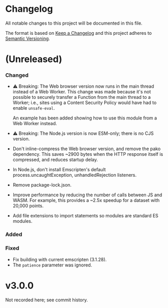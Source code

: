 # Changelog

All notable changes to this project will be documented in this file.

The format is based on [Keep a Changelog](http://keepachangelog.com/) and this
project adheres to [Semantic Versioning](http://semver.org/).

(Unreleased)
==================
### Changed
* ⚠️ Breaking: The Web browser version now runs in the main thread instead of a
  Web Worker. This change was made because it's not possible to securely
  transfer a Function from the main thread to a Worker; i.e., sites using a
  Content Security Policy would have had to enable `unsafe-eval`.

  An example has been added showing how to use this module from a Web Worker
  instead.
* ⚠️ Breaking: The Node.js version is now ESM-only; there is no CJS version.
* Don't inline-compress the Web browser version, and remove the pako dependency.
  This saves ~2900 bytes when the HTTP response itself is compressed, and
  reduces startup delay.
* In Node.js, don't install Emscripten's default process.uncaughtException,
  unhandledRejection listeners.
* Remove package-lock.json.
* Improve performance by reducing the number of calls between JS and WASM. For
  example, this provides a ~2.5x speedup for a dataset with 20,000 points.
* Add file extensions to import statements so modules are standard ES modules.
### Added
### Fixed
* Fix building with current emscripten (3.1.28).
* The `patience` parameter was ignored.

v3.0.0
==================
Not recorded here; see commit history.
